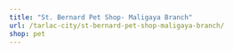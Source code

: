 ```yaml
---
title: "St. Bernard Pet Shop- Maligaya Branch"
url: /tarlac-city/st-bernard-pet-shop-maligaya-branch/
shop: pet
---
```


